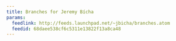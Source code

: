 ```yaml
---
title: Branches for Jeremy Bícha
params:
  feedlink: http://feeds.launchpad.net/~jbicha/branches.atom
  feedid: 68daee538cf6c5311e13822f13a8ca48
---
```

